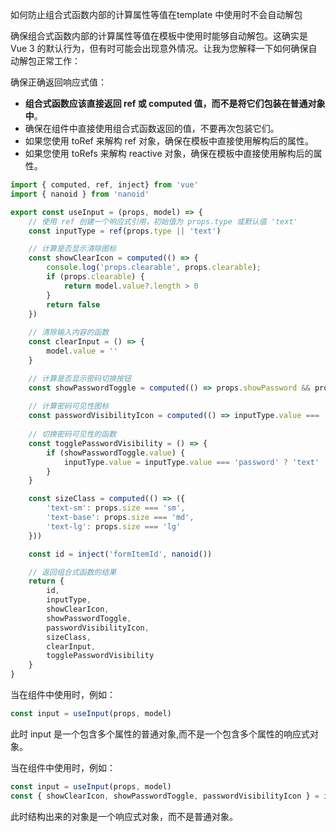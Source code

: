 如何防止组合式函数内部的计算属性等值在template 中使用时不会自动解包

确保组合式函数内部的计算属性等值在模板中使用时能够自动解包。这确实是 Vue 3 的默认行为，但有时可能会出现意外情况。让我为您解释一下如何确保自动解包正常工作：

确保正确返回响应式值：
  - **组合式函数应该直接返回 ref 或 computed 值，而不是将它们包装在普通对象中**。
  - 确保在组件中直接使用组合式函数返回的值，不要再次包装它们。
  - 如果您使用 toRef 来解构 ref 对象，确保在模板中直接使用解构后的属性。
  - 如果您使用 toRefs 来解构 reactive 对象，确保在模板中直接使用解构后的属性。

```js
import { computed, ref, inject} from 'vue'
import { nanoid } from 'nanoid'

export const useInput = (props, model) => {
    // 使用 ref 创建一个响应式引用，初始值为 props.type 或默认值 'text'
    const inputType = ref(props.type || 'text')

    // 计算是否显示清除图标
    const showClearIcon = computed(() => {
        console.log('props.clearable', props.clearable);
        if (props.clearable) {
            return model.value?.length > 0
        }
        return false
    })
    
    // 清除输入内容的函数
    const clearInput = () => {
        model.value = ''
    }

    // 计算是否显示密码切换按钮
    const showPasswordToggle = computed(() => props.showPassword && props.type === 'password')
    
    // 计算密码可见性图标
    const passwordVisibilityIcon = computed(() => inputType.value === 'password' ? 'eye-slash' : 'eye')
    
    // 切换密码可见性的函数
    const togglePasswordVisibility = () => {
        if (showPasswordToggle.value) {
            inputType.value = inputType.value === 'password' ? 'text' : 'password'
        }
    }

    const sizeClass = computed(() => ({
        'text-sm': props.size === 'sm',
        'text-base': props.size === 'md',
        'text-lg': props.size === 'lg'
    }))

    const id = inject('formItemId', nanoid())

    // 返回组合式函数的结果
    return {
        id,
        inputType,
        showClearIcon,
        showPasswordToggle,
        passwordVisibilityIcon,
        sizeClass,
        clearInput,
        togglePasswordVisibility
    }
}
```

当在组件中使用时，例如：
```js
const input = useInput(props, model)
```
此时 input 是一个包含多个属性的普通对象,而不是一个包含多个属性的响应式对象。

当在组件中使用时，例如：
```js
const input = useInput(props, model)
const { showClearIcon, showPasswordToggle, passwordVisibilityIcon } = input
```
此时结构出来的对象是一个响应式对象，而不是普通对象。